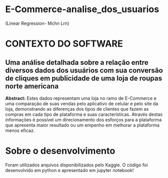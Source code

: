 # E-Commerce-analise_dos_usuarios
(Linear Regression- Mchn Lrn) 
# CONTEXTO DO SOFTWARE
## Uma análise detalhada sobre a relação entre diversos dados dos usuários com sua conversão de cliques em publicidade de uma loja de roupas norte americana
**Abstract:**
Estes dados representam uma loja no ramo de E-Commerce e uma comparação de suas vendas pelo aplicativo de celular e pelo site da loja, demonstrando as diferenças dos tipos de clientes que fazem as compras em cada tipo de plataforma e suas características. Através destas informações é possível um direcionamento dos esforços para a plataforma que apresenta maior resultado ou um empenho em melhorar a plataforma menos eficaz.


# Sobre o desenvolvimento

Foram utilizados arquivos disponibilizados pelo Kaggle. O código foi desenvolvido em python e apresentado em jupyter notebook!
